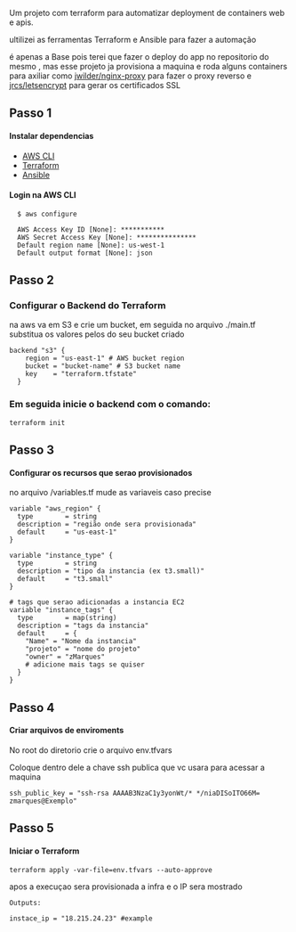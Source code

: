 Um projeto com terraform para automatizar deployment de containers web e apis.

ultilizei as ferramentas Terraform e Ansible para fazer a automação

é apenas a Base pois terei que fazer o deploy do app no repositorio do mesmo , mas esse projeto ja provisiona a maquina e roda alguns containers para axiliar como [jwilder/nginx-proxy](https://hub.docker.com/r/jwilder/nginx-proxy) para fazer o proxy reverso e [jrcs/letsencrypt](https://hub.docker.com/r/jrcs/letsencrypt-nginx-proxy-companion) para gerar os certificados SSL


## Passo 1

#### Instalar dependencias

- [AWS CLI](https://aws.amazon.com/pt/cli/)
- [Terraform](https://learn.hashicorp.com/tutorials/terraform/install-cli)
- [Ansible](https://docs.ansible.com/ansible/latest/installation_guide/intro_installation.html)

#### Login na AWS CLI

```
  $ aws configure

  AWS Access Key ID [None]: ***********
  AWS Secret Access Key [None]: ***************
  Default region name [None]: us-west-1
  Default output format [None]: json
```

## Passo 2

### Configurar o Backend do Terraform

na aws va em S3 e crie um bucket,
em seguida no arquivo ./main.tf substitua os valores pelos do seu bucket criado

```
backend "s3" {
    region = "us-east-1" # AWS bucket region
    bucket = "bucket-name" # S3 bucket name
    key    = "terraform.tfstate"
  }
```

### Em seguida inicie o backend com o comando:

```
terraform init
```

## Passo 3

#### Configurar os recursos que serao provisionados

no arquivo /variables.tf mude as variaveis caso precise

```
variable "aws_region" {
  type        = string
  description = "região onde sera provisionada"
  default     = "us-east-1"
}

variable "instance_type" {
  type        = string
  description = "tipo da instancia (ex t3.small)"
  default     = "t3.small"
}

# tags que serao adicionadas a instancia EC2
variable "instance_tags" {
  type        = map(string)
  description = "tags da instancia"
  default     = {
    "Name" = "Nome da instancia"
    "projeto" = "nome do projeto"
    "owner" = "zMarques"
    # adicione mais tags se quiser
  }
}
```

## Passo 4

#### Criar arquivos de enviroments

No root do diretorio crie o arquivo env.tfvars

Coloque dentro dele a chave ssh publica que vc usara para acessar a maquina

```
ssh_public_key = "ssh-rsa AAAAB3NzaC1y3yonWt/* */niaDISoITO66M= zmarques@Exemplo"
```

## Passo 5

#### Iniciar o Terraform
```
terraform apply -var-file=env.tfvars --auto-approve
```

apos a execuçao sera provisionada a infra e o IP sera mostrado
```
Outputs:

instace_ip = "18.215.24.23" #example
```
